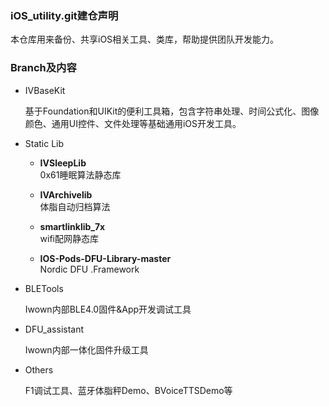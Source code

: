 ### iOS_utility.git建仓声明

本仓库用来备份、共享iOS相关工具、类库，帮助提供团队开发能力。

### Branch及内容

* IVBaseKit 

  基于Foundation和UIKit的便利工具箱，包含字符串处理、时间公式化、图像颜色、通用UI控件、文件处理等基础通用iOS开发工具。

* Static Lib
  * **IVSleepLib**        
  0x61睡眠算法静态库

  * **IVArchivelib**       
  体脂自动归档算法

  * **smartlinklib_7x**      
  wifi配网静态库
  
  * **IOS-Pods-DFU-Library-master**      
  Nordic DFU .Framework

* BLETools

  Iwown内部BLE4.0固件&App开发调试工具
  
* DFU_assistant
  
  Iwown内部一体化固件升级工具
  
* Others
  
  F1调试工具、蓝牙体脂秤Demo、BVoiceTTSDemo等

